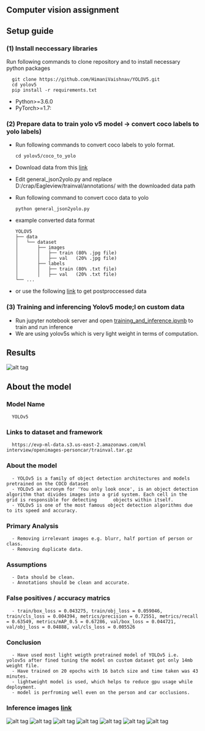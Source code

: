 ## Computer vision assignment 

## Setup guide

### (1) Install neccessary libraries

      
Run following commands to clone repository and to install necessary python packages

      git clone https://github.com/HimaniVaishnav/YOLOV5.git  
      cd yolov5  
      pip install -r requirements.txt  

- Python>=3.6.0
- PyTorch>=1.7: 

### (2) Prepare data to train yolo v5 model -> convert coco labels to yolo labels)
- Run following commands to convert coco labels to yolo format.

      cd yolov5/coco_to_yolo

- Download data from this [link](https://evp-ml-data.s3.us-east-2.amazonaws.com/ml%20interview/openimages-personcar/trainval.tar.gz)

- Edit general_json2yolo.py and replace D:/crap/Eagleview/trainval/annotations/ with the downloaded data path
- Run following command to convert coco data to yolo

      python general_json2yolo.py

- example converted data format

      YOLOV5  
      ├── data  
      │   └── dataset  
      │       ├── images   
      │       │   ├── train (80% .jpg file)  
      │       │   ├── val   (20% .jpg file)  
      │       ├── labels  
      │       │   ├── train (80% .txt file)  
      │       │   ├── val   (20% .txt file)    
      └── ...
      
- or use the following [link](https://drive.google.com/file/d/1NH1TQOuChONS_L4GPvX272eVOeCwvYyZ/view?usp=sharing) to get postproccessed data


### (3) Training and inferencing Yolov5 mode;l on custom data

- Run jupyter notebook server and open [training_and_inference.ipynb](training_and_inference.ipynb) to train and run inference    
- We are using yolov5s which is very light weight in terms of computation.                                                             
                                                                                          
## Results

![alt tag](https://github.com/HimaniVaishnav/YOLOV5/blob/main/runs/train/exp/val_batch2_pred.jpg)


## About the model

### Model Name
      
      YOLOv5
 
### Links to dataset and framework

      https://evp-ml-data.s3.us-east-2.amazonaws.com/ml interview/openimages-personcar/trainval.tar.gz 
     
### About the model

      - YOLOv5 is a family of object detection architectures and models pretrained on the COCO dataset
      - YOLOv5 an acronym for 'You only look once', is an object detection algorithm that divides images into a grid system. Each cell in the grid is responsible for detecting      objects within itself.
      - YOLOv5 is one of the most famous object detection algorithms due to its speed and accuracy.
      
### Primary Analysis

      - Removing irrelevant images e.g. blurr, half portion of person or class.
      - Removing duplicate data.
     
### Assumptions

      - Data should be clean.
      - Annotations should be clean and accurate.
    
### False positives / accuracy matrics
     
      - train/box_loss = 0.043275, train/obj_loss = 0.059046, train/cls_loss = 0.004394, metrics/precision = 0.72551, metrics/recall = 0.63549, metrics/mAP_0.5 = 0.67286, val/box_loss = 0.044721, val/obj_loss = 0.04888, val/cls_loss = 0.005526
      
### Conclusion

      - Have used most light weigth pretrained model of YOLOv5 i.e. yolov5s after fined tuning the model on custom dataset got only 14mb weight file.
      - Have trained on 20 epochs with 16 batch size and time taken was 43 minutes.
      - lightweight model is used, which helps to reduce gpu usage while deployment.
      - model is perfroming well even on the person and car occlusions.
      
      
### Inference images [link](https://github.com/HimaniVaishnav/YOLOV5/blob/main/runs/detect/exp)      
  ![alt tag](https://github.com/HimaniVaishnav/YOLOV5/blob/main/runs/detect/exp/image_000000113.jpg)
  ![alt tag](https://github.com/HimaniVaishnav/YOLOV5/blob/main/runs/detect/exp/image_000000144.jpg)
  ![alt tag](https://github.com/HimaniVaishnav/YOLOV5/blob/main/runs/detect/exp/image_000000149.jpg)
  ![alt tag](https://github.com/HimaniVaishnav/YOLOV5/blob/main/runs/detect/exp/image_000000216.jpg)
  ![alt tag](https://github.com/HimaniVaishnav/YOLOV5/blob/main/runs/detect/exp/image_000000221.jpg)
  ![alt tag](https://github.com/HimaniVaishnav/YOLOV5/blob/main/runs/detect/exp/image_000000365.jpg)
  ![alt tag](https://github.com/HimaniVaishnav/YOLOV5/blob/main/runs/detect/exp/image_000000180.jpg)
      
      
      


      
      
      
                            
                           



      



